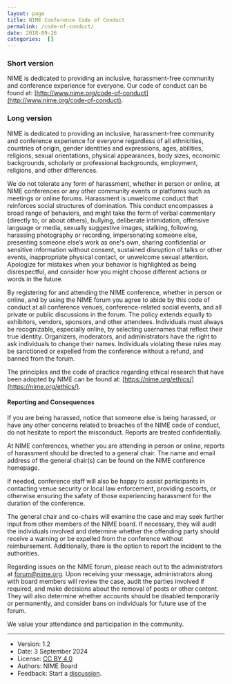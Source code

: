 ```yaml
---
layout: page
title: NIME Conference Code of Conduct
permalink: /code-of-conduct/
date: 2018-09-26
categories:  []
---
```


### Short version

NIME is dedicated to providing an inclusive, harassment-free community and conference experience for everyone. Our code of conduct can be found at: [http://www.nime.org/code-of-conduct](http://www.nime.org/code-of-conduct).

### Long version

NIME is dedicated to providing an inclusive, harassment-free community and conference experience for everyone regardless of all ethnicities, countries of origin, gender identities and expressions, ages, abilities, religions, sexual orientations, physical appearances, body sizes, economic backgrounds, scholarly or professional backgrounds, employment, religions, and other differences.

We do not tolerate any form of harassment, whether in person or online, at NIME conferences or any other community events or platforms such as meetings or online forums. Harassment is unwelcome conduct that reinforces social structures of domination. This conduct encompasses a broad range of behaviors, and might take the form of verbal commentary (directly to, or about others), bullying, deliberate intimidation, offensive language or media, sexually suggestive images, stalking, following, harassing photography or recording, impersonating someone else, presenting someone else’s work as one's own, sharing confidential or sensitive information without consent, sustained disruption of talks or other events, inappropriate physical contact, or unwelcome sexual attention. Apologize for mistakes when your behavior is highlighted as being disrespectful, and consider how you might choose different actions or words in the future.

By registering for and attending the NIME conference, whether in person or online, and by using the NIME forum you agree to abide  by this code of conduct at all conference venues, conference-related social events, and all private or public discussions in the forum. The policy extends equally to exhibitors, vendors, sponsors, and other attendees. Individuals must always be recognizable, especially online, by selecting usernames that reflect their true identity. Organizers, moderators, and administrators have the right to ask individuals to change their names. Individuals violating these rules may be sanctioned or expelled from the conference without a refund, and banned from the forum.

The principles and the code of practice regarding ethical research that have been adopted by NIME can be found at: [https://nime.org/ethics/](https://nime.org/ethics/).

#### Reporting and Consequences

If you are being harassed, notice that someone else is being harassed, or have any other concerns related to breaches of the NIME code of conduct, do not hesitate to report the misconduct.  Reports are treated confidentially.

At NIME conferences, whether you are attending in person or online, reports of harassment should be directed to a general chair. The name and email address of the general chair(s) can be found on the NIME conference homepage.

If needed, conference staff will also be happy to assist participants in contacting venue security or local law enforcement, providing escorts, or otherwise ensuring the safety of those experiencing harassment for the duration of the conference.

The general chair and co-chairs will examine the case and may seek further input from other members of the NIME board. If necessary, they will audit the individuals involved and determine whether the offending party should receive a warning or be expelled from the conference without reimbursement. Additionally, there is the option to report the incident to the authorities.

Regarding issues on the NIME forum, please reach out to the administrators at [forum@nime.org](mailto:forum@nime.org). Upon receiving your message, administrators along with board members will review the case, audit the parties involved if required, and make decisions about the removal of posts or other content. They will also determine whether accounts should be disabled temporarily or permanently, and consider bans on individuals for future use of the forum.

We value your attendance and participation in the community.

-------------------------

- Version: 1.2
- Date: 3 September 2024
- License: [CC BY 4.0](https://creativecommons.org/licenses/by/4.0/)
- Authors: NIME Board
- Feedback: Start a [discussion](https://forum.nime.org/).
